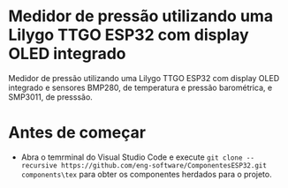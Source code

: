 # Medidor de pressão utilizando uma Lilygo TTGO ESP32 com display OLED integrado

Medidor de pressão utilizando uma Lilygo TTGO ESP32 com display OLED integrado e sensores BMP280, de temperatura e pressão barométrica, e SMP3011, de presssão.

# Antes de começar

- Abra o temrminal do Visual Studio Code e execute `git clone --recursive https://github.com/eng-software/ComponentesESP32.git components\tex` para obter os componentes herdados para o projeto.
